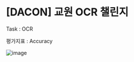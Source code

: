 # [DACON] 교원 OCR 챌린지

Task : OCR 

평가지표 : Accuracy

![image](https://user-images.githubusercontent.com/103553532/212264184-e709a9e2-4fc2-4bdc-9a8d-26340617bfc0.png)

